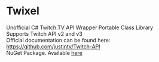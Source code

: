 Twixel
======

Unofficial C# Twitch.TV API Wrapper Portable Class Library  
Supports Twitch API v2 and v3  
Official documentation can be found here: https://github.com/justintv/Twitch-API  
NuGet Package. Available [here](https://www.nuget.org/packages/Twixel/2.0.4)
